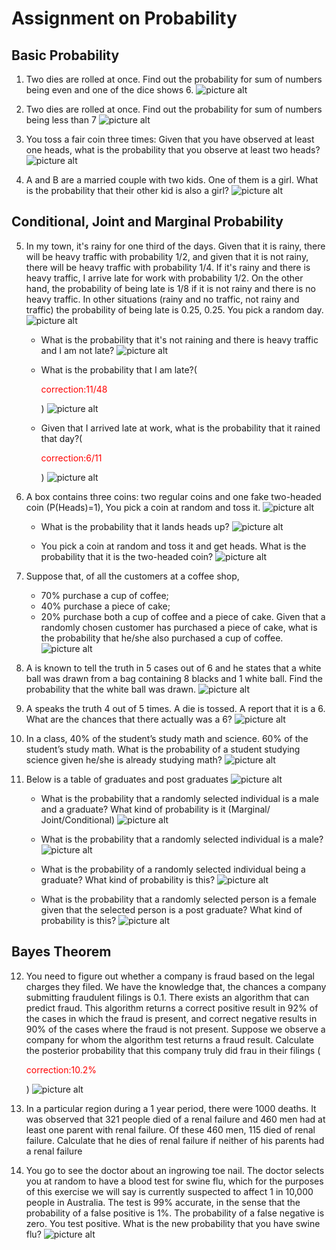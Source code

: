 # Assignment on Probability

## Basic Probability

1. Two dies are rolled at once. Find out the probability for sum of numbers being even and one of the dice shows 6.
![picture alt](https://github.com/Sailendra-R-D/Assignments/blob/master/Assignment%20on%20Probability/soln_scr/soln1_1.jpg "T11Q")

2. Two dies are rolled at once. Find out the probability for sum of numbers being less than 7
![picture alt](https://github.com/Sailendra-R-D/Assignments/blob/master/Assignment%20on%20Probability/soln_scr/soln2_1.jpg "T11Q")

3. You toss a fair coin three times: Given that you have observed at least one heads, what is the probability that you observe at least two heads?
![picture alt](https://github.com/Sailendra-R-D/Assignments/blob/master/Assignment%20on%20Probability/soln_scr/soln3_1.jpg "T11Q")

4. A and B are a married couple with two kids. One of them is a girl. What is the probability that their other kid is also a girl?
![picture alt](https://github.com/Sailendra-R-D/Assignments/blob/master/Assignment%20on%20Probability/soln_scr/soln4_1.jpg "T11Q")

## Conditional, Joint and Marginal Probability

5. In my town, it's rainy for one third of the days. Given that it is rainy, there will be heavy traffic with probability 1/2, and given that it is not rainy, there will be heavy traffic with probability 1/4. If it's rainy and there is heavy traffic, I arrive late for work with probability 1/2. On the other hand, the probability of being late is 1/8 if it is not rainy and there is no heavy traffic. In other situations (rainy and no traffic, not rainy and traffic) the probability of being late is 0.25, 0.25. You pick a random day.
  ![picture alt](https://github.com/Sailendra-R-D/Assignments/blob/master/Assignment%20on%20Probability/soln_scr/soln5_1.jpg "T11Q")

   * What is the probability that it's not raining and there is heavy traffic and I am not late?
  ![picture alt](https://github.com/Sailendra-R-D/Assignments/blob/master/Assignment%20on%20Probability/soln_scr/soln5_2.jpg "T11Q")

   * What is the probability that I am late?(<p style='color:red'>correction:11/48</p>)
  ![picture alt](https://github.com/Sailendra-R-D/Assignments/blob/master/Assignment%20on%20Probability/soln_scr/soln5_3.jpg "T11Q")

   * Given that I arrived late at work, what is the probability that it rained that day?(<p style='color:red'>correction:6/11</p>)
  ![picture alt](https://github.com/Sailendra-R-D/Assignments/blob/master/Assignment%20on%20Probability/soln_scr/soln5_4.jpg "T11Q")

6. A box contains three coins: two regular coins and one fake two-headed coin (P(Heads)=1), You pick a coin at random and toss it.
  ![picture alt](https://github.com/Sailendra-R-D/Assignments/blob/master/Assignment%20on%20Probability/soln_scr/soln6_1.jpg "T11Q")

   * What is the probability that it lands heads up?
  ![picture alt](https://github.com/Sailendra-R-D/Assignments/blob/master/Assignment%20on%20Probability/soln_scr/soln6_2.jpg "T11Q")

   * You pick a coin at random and toss it and get heads. What is the probability that it is the two-headed coin?
  ![picture alt](https://github.com/Sailendra-R-D/Assignments/blob/master/Assignment%20on%20Probability/soln_scr/soln6_3.jpg "T11Q")

7. Suppose that, of all the customers at a coffee shop,
   * 70% purchase a cup of coffee;
   * 40% purchase a piece of cake;
   * 20% purchase both a cup of coffee and a piece of cake. Given that a randomly chosen customer has purchased a piece of cake, what is     the probability that he/she also purchased a cup of coffee.
![picture alt](https://github.com/Sailendra-R-D/Assignments/blob/master/Assignment%20on%20Probability/soln_scr/soln7_1.jpg "T11Q")

8. A is known to tell the truth in 5 cases out of 6 and he states that a white ball was drawn from a bag containing 8 blacks and 1 white ball. Find the probability that the white ball was drawn.
![picture alt](https://github.com/Sailendra-R-D/Assignments/blob/master/Assignment%20on%20Probability/soln_scr/soln8_1.jpg "T11Q")

9. A speaks the truth 4 out of 5 times. A die is tossed. A report that it is a 6. What are the chances that there actually was a 6?
![picture alt](https://github.com/Sailendra-R-D/Assignments/blob/master/Assignment%20on%20Probability/soln_scr/soln9_1.jpg "T11Q")

10. In a class, 40% of the student’s study math and science. 60% of the student’s study math. What is the probability of a student studying science given he/she is already studying math?
![picture alt](https://github.com/Sailendra-R-D/Assignments/blob/master/Assignment%20on%20Probability/soln_scr/soln10_1.jpg "T11Q")

11. Below is a table of graduates and post graduates
![picture alt](https://github.com/Sailendra-R-D/Assignments/blob/master/Assignment%20on%20Probability/11Q%20table.png "T11Q")
    * What is the probability that a randomly selected individual is a male and a graduate? What kind of probability is it (Marginal/          Joint/Conditional)
    ![picture alt](https://github.com/Sailendra-R-D/Assignments/blob/master/Assignment%20on%20Probability/soln_scr/soln11_1.jpg "T11Q")

    * What is the probability that a randomly selected individual is a male?
    ![picture alt](https://github.com/Sailendra-R-D/Assignments/blob/master/Assignment%20on%20Probability/soln_scr/soln11_2.jpg "T11Q")

    * What is the probability of a randomly selected individual being a graduate? What kind of probability is this?
    ![picture alt](https://github.com/Sailendra-R-D/Assignments/blob/master/Assignment%20on%20Probability/soln_scr/soln11_3.jpg "T11Q")

    * What is the probability that a randomly selected person is a female given that the selected person is a post graduate? What kind         of probability is this?
    ![picture alt](https://github.com/Sailendra-R-D/Assignments/blob/master/Assignment%20on%20Probability/soln_scr/soln11_4.jpg "T11Q")

## Bayes Theorem

12. You need to figure out whether a company is fraud based on the legal charges they filed. We have the knowledge that, the chances a company submitting fraudulent filings is 0.1. There exists an algorithm that can predict fraud. This algorithm returns a correct positive result in 92% of the cases in which the fraud is present, and correct negative results in 90% of the cases where the fraud is not present. Suppose we observe a company for whom the algorithm test returns a fraud result. Calculate the posterior probability that this company truly did frau in their filings (<p style='color:red'>correction:10.2%</p>)
![picture alt](https://github.com/Sailendra-R-D/Assignments/blob/master/Assignment%20on%20Probability/soln_scr/soln12_1.jpg "T11Q")

13. In a particular region during a 1 year period, there were 1000 deaths. It was observed that 321 people died of a renal failure and 460 men had at least one parent with renal failure. Of these 460 men, 115 died of renal failure. Calculate that he dies of renal failure if neither of his parents had a renal failure

14. You go to see the doctor about an ingrowing toe nail. The doctor selects you at random to have a blood test for swine flu, which for the purposes of this exercise we will say is currently suspected to affect 1 in 10,000 people in Australia. The test is 99% accurate, in the sense that the probability of a false positive is 1%. The probability of a false negative is zero. You test positive. What is the new probability that you have swine flu?
![picture alt](https://github.com/Sailendra-R-D/Assignments/blob/master/Assignment%20on%20Probability/soln_scr/soln14_1.jpg "T11Q")

